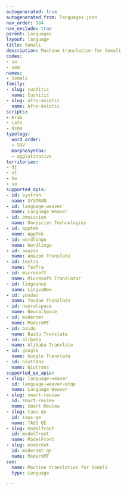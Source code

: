 ```yaml
---
autogenerated: true
autogenerated_from: languages.json
nav_order: 984
nav_exclude: true
parent: Languages
layout: language
title: Somali
description: Machine translation for Somali
codes:
- so
- som
names:
- Somali
family:
- slug: cushitic
  name: Cushitic
- slug: afro-asiatic
  name: Afro-Asiatic
scripts:
- Arab
- Latn
- Osma
typology:
  word_order:
  - SOV
  morphosyntax:
  - agglutinative
territories:
- dj
- et
- ke
- so
supported_apis:
- id: systran
  name: SYSTRAN
- id: language-weaver
  name: Language Weaver
- id: omniscien
  name: Omniscien Technologies
- id: apptek
  name: AppTek
- id: wordlingo
  name: Wordlingo
- id: amazon
  name: Amazon Translate
- id: textra
  name: TexTra
- id: microsoft
  name: Microsoft Translator
- id: lingvanex
  name: LingvaNex
- id: youdao
  name: Youdao Translate
- id: neuralspace
  name: NeuralSpace
- id: modernmt
  name: ModernMT
- id: baidu
  name: Baidu Translate
- id: alibaba
  name: Alibaba Translate
- id: google
  name: Google Translate
- id: niutrans
  name: Niutrans
supported_qe_apis:
- slug: language-weaver
  id: language-weaver-mtqe
  name: Language Weaver
- slug: smart-review
  id: smart-review
  name: Smart Review
- slug: taus-qe
  id: taus-qe
  name: TAUS QE
- slug: modelfront
  id: modelfront
  name: ModelFront
- slug: modernmt
  id: modernmt-qe
  name: ModernMT
seo:
  name: Machine translation for Somali
  type: Language

---
```



